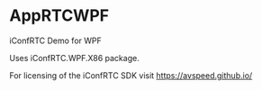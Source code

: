 # AppRTCWPF
iConfRTC Demo for WPF

Uses iConfRTC.WPF.X86 package.

For licensing of the iConfRTC SDK visit https://avspeed.github.io/
